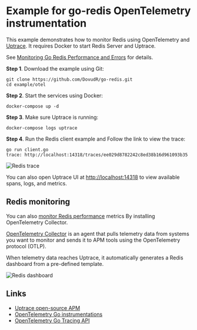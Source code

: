 # Example for go-redis OpenTelemetry instrumentation

This example demonstrates how to monitor Redis using OpenTelemetry and
[Uptrace](https://github.com/uptrace/uptrace). It requires Docker to start Redis Server and Uptrace.

See
[Monitoring Go Redis Performance and Errors](https://redis.uptrace.dev/guide/go-redis-monitoring.html)
for details.

**Step 1**. Download the example using Git:

```shell
git clone https://github.com/DovudR/go-redis.git
cd example/otel
```

**Step 2**. Start the services using Docker:

```shell
docker-compose up -d
```

**Step 3**. Make sure Uptrace is running:

```shell
docker-compose logs uptrace
```

**Step 4**. Run the Redis client example and Follow the link to view the trace:

```shell
go run client.go
trace: http://localhost:14318/traces/ee029d8782242c8ed38b16d961093b35
```

![Redis trace](./image/redis-trace.png)

You can also open Uptrace UI at [http://localhost:14318](http://localhost:14318) to view available
spans, logs, and metrics.

## Redis monitoring

You can also [monitor Redis performance](https://uptrace.dev/opentelemetry/redis-monitoring.html)
metrics By installing OpenTelemetry Collector.

[OpenTelemetry Collector](https://uptrace.dev/opentelemetry/collector.html) is an agent that pulls
telemetry data from systems you want to monitor and sends it to APM tools using the OpenTelemetry
protocol (OTLP).

When telemetry data reaches Uptrace, it automatically generates a Redis dashboard from a pre-defined
template.

![Redis dashboard](./image/metrics.png)

## Links

- [Uptrace open-source APM](https://uptrace.dev/get/open-source-apm.html)
- [OpenTelemetry Go instrumentations](https://uptrace.dev/opentelemetry/instrumentations/?lang=go)
- [OpenTelemetry Go Tracing API](https://uptrace.dev/opentelemetry/go-tracing.html)
